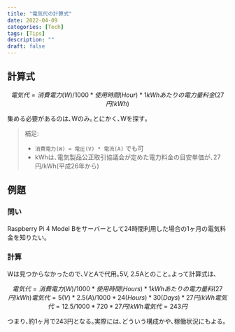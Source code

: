 ```yaml
---
title: "電気代の計算式"
date: 2022-04-09
categories: [Tech]
tags: [Tips]
description: ""
draft: false
---
```


## 計算式

```math
電気代 = 消費電力(W) / 1000 * 使用時間(Hour) * 1kWhあたりの電力量料金(27円/kWh)
```

集める必要があるのは､Wのみ｡とにかく､Wを探す｡

> 補足:
>   - `消費電力(W) = 電圧(V) * 電流(A)` でも可
>   - kWhは､電気製品公正取引協議会が定めた電力料金の目安単価が､27円/kWh(平成26年から)

## 例題

### 問い

Raspberry Pi 4 Model Bをサーバーとして24時間利用した場合の1ヶ月の電気料金を知りたい｡

### 計算

Wは見つからなかったので､VとAで代用｡5V, 2.5Aとのこと｡よって計算式は､

```math
電気代 = 消費電力(W) / 1000 * 使用時間(Hours) * 1kWhあたりの電力量料(27円/kWh)
電気代 = {5(V) * 2.5(A)} / 1000 * {24(Hours) * 30(Days)} * 27円/kWh
電気代 = {12.5} / 1000 * {720} * 27円/kWh
電気代 = 243円
```
つまり､約1ヶ月で243円となる｡実際には､どういう構成かや､稼働状況にもよる｡
